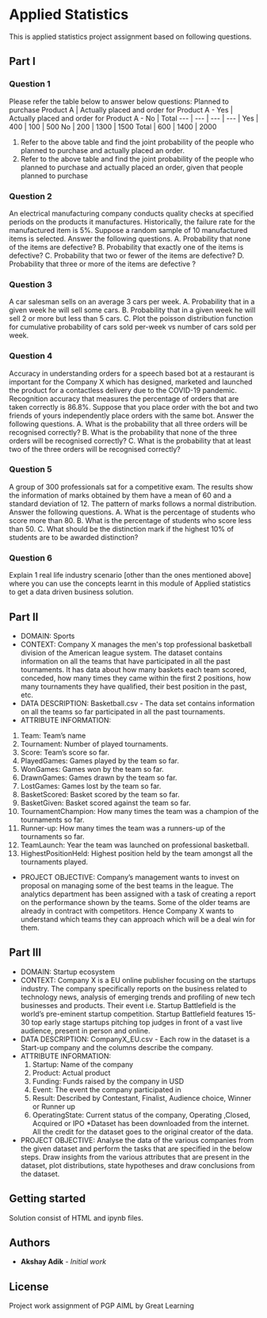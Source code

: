 
# Applied Statistics
This is applied statistics project assignment based on following questions.

## Part I

### Question 1
Please refer the table below to answer below questions:
Planned to purchase Product A | Actually placed and order for Product A - Yes | Actually placed and order for Product A - No | Total
--- | --- | --- | --- |
Yes | 400 | 100 | 500
No | 200 | 1300 | 1500
Total | 600 | 1400 | 2000

1. Refer to the above table and find the joint probability of the people who planned to purchase and actually placed an order.
2. Refer to the above table and find the joint probability of the people who planned to purchase and actually placed an order, given that people planned to purchase

### Question 2
An electrical manufacturing company conducts quality checks at specified periods on the products it manufactures. Historically, the failure rate for the manufactured item is 5%. Suppose a random sample of 10 manufactured items is selected. Answer the following questions.
A. Probability that none of the items are defective?
B. Probability that exactly one of the items is defective?
C. Probability that two or fewer of the items are defective?
D. Probability that three or more of the items are defective ?

### Question 3
A car salesman sells on an average 3 cars per week. 
A. Probability that in a given week he will sell some cars.
B. Probability that in a given week he will sell 2 or more but less than 5 cars.
C. Plot the poisson distribution function for cumulative probability of cars sold per-week vs number of cars sold per week.

### Question 4
Accuracy in understanding orders for a speech based bot at a restaurant is important for the Company X which has designed, marketed and launched the product for a contactless delivery due to the COVID-19 pandemic. Recognition accuracy that measures the percentage of orders that are taken correctly is 86.8%. Suppose that you place order with the bot and two friends of yours independently place orders with the same bot. Answer the following questions.
A. What is the probability that all three orders will be recognised correctly?
B. What is the probability that none of the three orders will be recognised correctly?
C. What is the probability that at least two of the three orders will be recognised correctly?

### Question 5
A group of 300 professionals sat for a competitive exam. The results show the information of marks obtained by them have a mean of 60 and a standard deviation of 12. The pattern of marks follows a normal distribution. Answer the following questions.
A. What is the percentage of students who score more than 80.
B. What is the percentage of students who score less than 50.
C. What should be the distinction mark if the highest 10% of students are to be awarded distinction?
### Question 6
Explain 1 real life industry scenario [other than the ones mentioned above] where you can use the concepts learnt in this module of Applied statistics to get a data driven business solution.

## Part II
- DOMAIN: Sports
- CONTEXT: Company X manages the men's top professional basketball division of the American league system. The dataset contains information on all the teams that have participated in all the past tournaments. It has data about how many baskets each team scored, conceded, how many times they came within the first 2 positions, 
how many tournaments they have qualified, their best position in the past, etc.
- DATA DESCRIPTION: Basketball.csv - The data set contains information on all the teams so far participated in all the past tournaments.
- ATTRIBUTE INFORMATION:
1. Team: Team’s name
2. Tournament: Number of played tournaments.
3. Score: Team’s score so far.
4. PlayedGames: Games played by the team so far.
5. WonGames: Games won by the team so far.
6. DrawnGames: Games drawn by the team so far.
7. LostGames: Games lost by the team so far.
8. BasketScored: Basket scored by the team so far.
9. BasketGiven: Basket scored against the team so far.
10. TournamentChampion: How many times the team was a champion of the tournaments so far.
11. Runner-up: How many times the team was a runners-up of the tournaments so far.
12. TeamLaunch: Year the team was launched on professional basketball.
13. HighestPositionHeld: Highest position held by the team amongst all the tournaments played.
- PROJECT OBJECTIVE: Company’s management wants to invest on proposal on managing some of the best teams in the league. The analytics department has been assigned with a task of creating a report on the performance shown by the teams. Some of the older teams are already in contract with competitors. Hence Company X wants to understand which teams they can approach which will be a deal win for them.    

## Part III
- DOMAIN: Startup ecosystem
- CONTEXT: Company X is a EU online publisher focusing on the startups industry. The company specifically reports on the business related to technology news, analysis of emerging trends and profiling of new tech businesses and products. Their event i.e. Startup Battlefield is the world’s pre-eminent startup competition. Startup Battlefield features 15-30 top early stage startups pitching top judges in front of a vast live audience, present in person and online.
- DATA DESCRIPTION: CompanyX_EU.csv - Each row in the dataset is a Start-up company and the columns describe the company. 
- ATTRIBUTE INFORMATION:
    1. Startup: Name of the company 
    2. Product: Actual product
    3. Funding: Funds raised by the company in USD
    4. Event: The event the company participated in 
    5. Result: Described by Contestant, Finalist, Audience choice, Winner or Runner up
    6. OperatingState: Current status of the company, Operating ,Closed, Acquired or IPO
    *Dataset has been downloaded from the internet. All the credit for the dataset goes to the original creator of the data.
- PROJECT OBJECTIVE: Analyse the data of the various companies from the given dataset and perform the tasks that are specified in the below steps. Draw insights from the various attributes that are present in the dataset, plot distributions, state hypotheses and draw conclusions from the dataset.

## Getting started
Solution consist of HTML and ipynb files.

## Authors

* **Akshay Adik** - *Initial work*

## License

Project work assignment of PGP AIML by Great Learning

